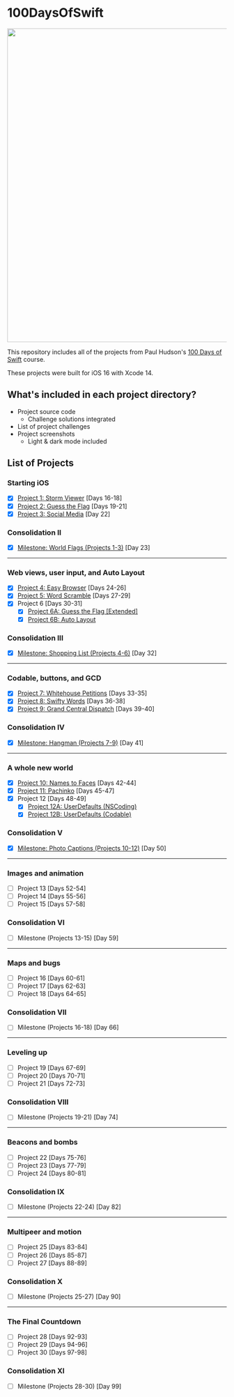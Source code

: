 # 100DaysOfSwift
<div align="center">
  <img src="https://i.ytimg.com/vi/RB5nWzdl-b8/maxresdefault.jpg" width="720">
</div>

This repository includes all of the projects from Paul Hudson's [100 Days of Swift](https://www.hackingwithswift.com/100) course.

These projects were built for iOS 16 with Xcode 14.

## What's included in each project directory?
* Project source code
  * Challenge solutions integrated
* List of project challenges
* Project screenshots
  * Light & dark mode included

## List of Projects
### Starting iOS
- [x] [Project 1: Storm Viewer](Project-01-StormViewer) [Days 16-18]
- [x] [Project 2: Guess the Flag](Project-02-GuessTheFlag) [Days 19-21]
- [x] [Project 3: Social Media](Project-03-SocialMedia) [Day 22]
### Consolidation II
- [x] [Milestone: World Flags (Projects 1-3)](Milestone-01-03-WorldFlags) [Day 23]
---
### Web views, user input, and Auto Layout
- [x] [Project 4: Easy Browser](Project-04-EasyBrowser) [Days 24-26]
- [x] [Project 5: Word Scramble](Project-05-WordScramble) [Days 27-29]
- [x] Project 6 [Days 30-31]
  - [x] [Project 6A: Guess the Flag [Extended]](Project-06-A-GuessTheFlag)
  - [x] [Project 6B: Auto Layout](Project-06-B-AutoLayout)
### Consolidation III
- [x] [Milestone: Shopping List (Projects 4-6)](Milestone-04-06-ShoppingList) [Day 32]
---
### Codable, buttons, and GCD
- [x] [Project 7: Whitehouse Petitions](Project-07-WhitehousePetitions) [Days 33-35]
- [x] [Project 8: Swifty Words](Project-08-SwiftyWords) [Days 36-38]
- [x] [Project 9: Grand Central Dispatch](Project-09-GrandCentralDispatch) [Days 39-40]
### Consolidation IV
- [x] [Milestone: Hangman (Projects 7-9)](Milestone-07-09-Hangman) [Day 41]
---
### A whole new world
- [x] [Project 10: Names to Faces](Project-10-NamesToFaces) [Days 42-44]
- [x] [Project 11: Pachinko](Project-11-Pachinko) [Days 45-47]
- [x] Project 12 [Days 48-49]
  - [x] [Project 12A: UserDefaults (NSCoding)](Project-12-A-UserDefaults-NSCoding)
  - [x] [Project 12B: UserDefaults (Codable)](Project-12-B-UserDefaults-Codable)
### Consolidation V
- [x] [Milestone: Photo Captions (Projects 10-12)](Milestone-10-12-PhotoCaptions) [Day 50]
---
### Images and animation
- [ ] Project 13 [Days 52-54]
- [ ] Project 14 [Days 55-56]
- [ ] Project 15 [Days 57-58]
### Consolidation VI
- [ ] Milestone (Projects 13-15) [Day 59]
---
### Maps and bugs
- [ ] Project 16 [Days 60-61]
- [ ] Project 17 [Days 62-63]
- [ ] Project 18 [Days 64-65]
### Consolidation VII
- [ ] Milestone (Projects 16-18) [Day 66]
---
### Leveling up
- [ ] Project 19 [Days 67-69]
- [ ] Project 20 [Days 70-71]
- [ ] Project 21 [Days 72-73]
### Consolidation VIII
- [ ] Milestone (Projects 19-21) [Day 74]
---
### Beacons and bombs
- [ ] Project 22 [Days 75-76]
- [ ] Project 23 [Days 77-79]
- [ ] Project 24 [Days 80-81]
### Consolidation IX
- [ ] Milestone (Projects 22-24) [Day 82]
---
### Multipeer and motion
- [ ] Project 25 [Days 83-84]
- [ ] Project 26 [Days 85-87]
- [ ] Project 27 [Days 88-89]
### Consolidation X
- [ ] Milestone (Projects 25-27) [Day 90]
---
### The Final Countdown
- [ ] Project 28 [Days 92-93]
- [ ] Project 29 [Days 94-96]
- [ ] Project 30 [Days 97-98]
### Consolidation XI
- [ ] Milestone (Projects 28-30) [Day 99]
